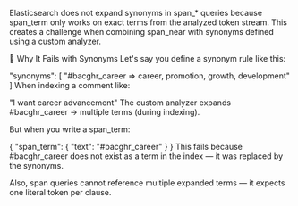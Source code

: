 Elasticsearch does not expand synonyms in span_* queries because span_term only works on exact terms from the analyzed token stream. This creates a challenge when combining span_near with synonyms defined using a custom analyzer.

🔬 Why It Fails with Synonyms
Let's say you define a synonym rule like this:

"synonyms": [
  "#bacghr_career => career, promotion, growth, development"
]
When indexing a comment like:

"I want career advancement"
The custom analyzer expands #bacghr_career → multiple terms (during indexing).

But when you write a span_term:

{ "span_term": { "text": "#bacghr_career" } }
This fails because #bacghr_career does not exist as a term in the index — it was replaced by the synonyms.

Also, span queries cannot reference multiple expanded terms — it expects one literal token per clause.